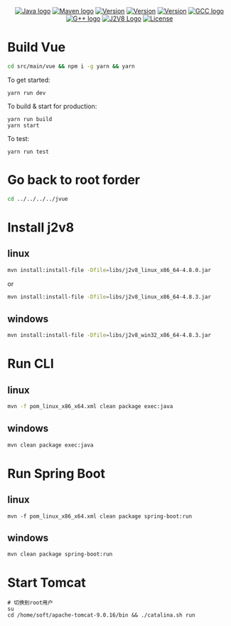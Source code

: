 <p align="center">
  <a href="https://www.oracle.com/technetwork/java/javase/downloads/index.html"><img src="https://img.shields.io/badge/jdk-1.8.0_191-orange.svg" alt="Java logo"></a>
  <a href="http://maven.apache.org/"><img src="https://img.shields.io/badge/maven-3.6.0-blue.svg" alt="Maven logo"></a>
  <a href="https://nodejs.org/"><img src="https://img.shields.io/badge/node-v10.15.1-green.svg" alt="Version"></a>
  <a href="https://www.npmjs.com/"><img src="https://img.shields.io/badge/npm-v6.4.1-blue.svg" alt="Version"></a>
  <a href="https://www.npmjs.com/package/vue"><img src="https://img.shields.io/badge/vue-2.6.6-brightgreen.svg" alt="Version"></a>
  <a href="https://gcc.gnu.org/"><img src="https://img.shields.io/badge/gcc-7.3.0-blue.svg" alt="GCC logo"></a>
  <a href="https://gcc.gnu.org/"><img src="https://img.shields.io/badge/g++-7.3.0-blue.svg" alt="G++ logo"></a>
  <a href="https://github.com/jvuesource/J2V8"><img src="https://img.shields.io/badge/j2v8-4.3.0-blue.svg" alt="J2V8 Logo"></a>
  <a href="https://opensource.org/licenses/MIT"><img src="https://img.shields.io/npm/l/vue.svg" alt="License"></a>
</p>

# Build Vue

```bash
cd src/main/vue && npm i -g yarn && yarn
```

 To get started:

    yarn run dev

  To build & start for production:

    yarn run build
    yarn start

  To test:

    yarn run test

# Go back to root forder

```bash
cd ../../../../jvue
```

# Install j2v8

## linux
```bash
mvn install:install-file -Dfile=libs/j2v8_linux_x86_64-4.8.0.jar
```

or

```bash
mvn install:install-file -Dfile=libs/j2v8_linux_x86_64-4.8.3.jar
```

## windows
```bash
mvn install:install-file -Dfile=libs/j2v8_win32_x86_64-4.8.3.jar
```

# Run CLI

## linux
```bash
mvn -f pom_linux_x86_x64.xml clean package exec:java
```
## windows
```bash
mvn clean package exec:java
```

# Run Spring Boot

## linux
```bsah
mvn -f pom_linux_x86_x64.xml clean package spring-boot:run
```
## windows
```bsah
mvn clean package spring-boot:run
```

# Start Tomcat

```
# 切换到root用户
su
cd /home/soft/apache-tomcat-9.0.16/bin && ./catalina.sh run
```